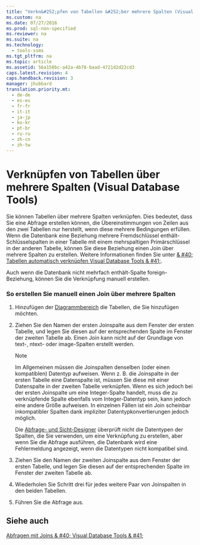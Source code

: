 ```yaml
---
title: "Verkn&#252;pfen von Tabellen &#252;ber mehrere Spalten (Visual Database Tools)"
ms.custom: na
ms.date: 07/27/2016
ms.prod: sql-non-specified
ms.reviewer: na
ms.suite: na
ms.technology: 
  - tools-ssms
ms.tgt_pltfrm: na
ms.topic: article
ms.assetid: 56a158bc-a42a-4b78-baad-4721d2d22cd3
caps.latest.revision: 4
caps.handback.revision: 3
manager: jhubbard
translation.priority.mt: 
  - de-de
  - es-es
  - fr-fr
  - it-it
  - ja-jp
  - ko-kr
  - pt-br
  - ru-ru
  - zh-cn
  - zh-tw
---
```

# Verkn&#252;pfen von Tabellen &#252;ber mehrere Spalten (Visual Database Tools)
Sie können Tabellen über mehrere Spalten verknüpfen. Dies bedeutet, dass Sie eine Abfrage erstellen können, die Übereinstimmungen von Zeilen aus den zwei Tabellen nur herstellt, wenn diese mehrere Bedingungen erfüllen. Wenn die Datenbank eine Beziehung mehrere Fremdschlüssel enthält\-Schlüsselspalten in einer Tabelle mit einem mehrspaltigen Primärschlüssel in der anderen Tabelle, können Sie diese Beziehung einen Join über mehrere Spalten zu erstellen. Weitere Informationen finden Sie unter [& #40; Tabellen automatisch verknüpfen Visual Database Tools & #41;](../content/Join-Tables-Automatically--Visual-Database-Tools-.md).  
  
Auch wenn die Datenbank nicht mehrfach enthält\-Spalte foreign\-Beziehung, können Sie die Verknüpfung manuell erstellen.  
  
### So erstellen Sie manuell einen Join über mehrere Spalten  
  
1.  Hinzufügen der [Diagrammbereich](../content/Diagram-Pane--Visual-Database-Tools-.md) die Tabellen, die Sie hinzufügen möchten.  
  
2.  Ziehen Sie den Namen der ersten Joinspalte aus dem Fenster der ersten Tabelle, und legen Sie diesen auf der entsprechenden Spalte im Fenster der zweiten Tabelle ab. Einen Join kann nicht auf der Grundlage von text-, ntext- oder image-Spalten erstellt werden.  
  
    > [!NOTE]  
    > Im Allgemeinen müssen die Joinspalten denselben (oder einen kompatiblen) Datentyp aufweisen. Wenn z. B. die Joinspalte in der ersten Tabelle eine Datenspalte ist, müssen Sie diese mit einer Datenspalte in der zweiten Tabelle verknüpfen. Wenn es sich jedoch bei der ersten Joinspalte um eine Integer-Spalte handelt, muss die zu verknüpfende Spalte ebenfalls vom Integer-Datentyp sein, kann jedoch eine andere Größe aufweisen. In einzelnen Fällen ist ein Join scheinbar inkompatibler Spalten dank impliziter Datentypkonvertierungen jedoch möglich.  
    >   
    > Die [Abfrage- und Sicht-Designer](../content/Query-and-View-Designer-Tools--Visual-Database-Tools-.md) überprüft nicht die Datentypen der Spalten, die Sie verwenden, um eine Verknüpfung zu erstellen, aber wenn Sie die Abfrage ausführen, die Datenbank wird eine Fehlermeldung angezeigt, wenn die Datentypen nicht kompatibel sind.  
  
3.  Ziehen Sie den Namen der zweiten Joinspalte aus dem Fenster der ersten Tabelle, und legen Sie diesen auf der entsprechenden Spalte im Fenster der zweiten Tabelle ab.  
  
4.  Wiederholen Sie Schritt drei für jedes weitere Paar von Joinspalten in den beiden Tabellen.  
  
5.  Führen Sie die Abfrage aus.  
  
## Siehe auch  
[Abfragen mit Joins & #40; Visual Database Tools & #41;](../content/Query-with-Joins--Visual-Database-Tools-.md)  
  
